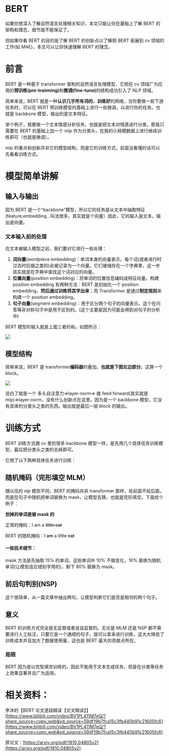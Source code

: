 # BERT

如果你想深入了解自然语言处理相关知识，本文只能让你在基础上了解 BERT 的架构和理念，细节就不能保证了。

但如果你看 BERT 的目的是了解 BERT 的创新点以了解把 BERT 拓展到 cv 领域的工作(如 MAE)，本文可以让你快速理解 BERT 的理念。

# 前言

BERT 是一种基于 transformer 架构的自然语言处理模型，它把在 cv 领域广为应用的<strong>预训练(pre-trainning)</strong>和<strong>微调(fine-tune)</strong>的结构成功引入了 NLP 领域。

简单来说，BERT 就是一种<strong>认识几乎所有词的</strong>，<strong>训练好</strong>的网络，当你要做一些下游任务时，可以在 BERT 预训练模型的基础上进行一些微调，以进行你的任务。也就是 backbone 模型，输出的是文本特征。

举个例子，我要做一个文本情感分析任务，也就是把文本对情感进行分类，那我只需要在 BERT 的基础上加一个 mlp 作为分类头，在我的小规模数据上进行继续训练即可（也就是微调）。

mlp 的重点和创新并非它的模型结构，而是它的训练方式，前面没看懂的话可以先看看训练方式。

# 模型简单讲解

## 输入与输出

因为 BERT 是一个“backbone”模型，所以它的任务是从文本中抽取特征(feature,embedding...叫法很多，其实就是个向量）因此，它的输入是文本，输出是向量。

### 文本输入前的处理

在文本被输入模型之前，我们要对它进行一些处理：

1. <strong>词向量</strong>(wordpiece embedding)：单词本身的向量表示。每个词(或者进行时过去时后缀之类的)会被记录为一个向量。它们被储存在一个字典里，这一步其实就是在字典中查找这个词对应的向量。
2. <strong>位置向量</strong>(position embedding)：将单词的位置信息编码成特征向量。构建 position embedding 有两种方法：BERT 是初始化一个 position embedding，<strong>然后通过训练将其学出来</strong>；而 Transformer 是通过<strong>制定规则</strong>来构建一个 position embedding。
3. <strong>句子向量</strong>(segment embedding)：用于区分两个句子的向量表示。这个在问答等非对称句子中是用于区别的。(这个主要是因为可能会用到对句子的分析中)

BERT 模型的输入就是上面三者的和，如图所示：

![](https://pic-hdu-cs-wiki-1307923872.cos.ap-shanghai.myqcloud.com/boxcngc1a7cWapQA9rSLXYqUvkf.png)

## 模型结构

简单来说，BERT 是 transformer<strong>编码器</strong>的叠加，<strong>也就是下图左边部分</strong>。这算一个 block。

![](https://pic-hdu-cs-wiki-1307923872.cos.ap-shanghai.myqcloud.com/boxcnPg8594YzCdnX6KZxpEYYod.png)

说白了就是一个 多头自注意力=>layer-norm=> 接 feed forward(其实就是 mlp)=>layer-norm，没有什么创新点在这里。因为是一个 backbone 模型，它没有具体的分类头之类的东西。输出就是最后一层 block 的输出。

# 训练方式

BERT 训练方式跟 cv 里的很多 backbone 模型一样，是先用几个具体任务训练模型，最后把分类头之类的去掉即可。

它用了以下两种具体任务进行训练：

## 随机掩码（完形填空 MLM）

跟以往的 nlp 模型不同，BERT 的掩码并非 transformer 那样，给前面不给后面，而是在句子中随机把单词替换为 mask，让模型去猜，也就是完形填空。下面给个例子：

<strong>划掉的单词是被 mask 的</strong>

正常的掩码：I am a <del>little cat</del>

BERT 的随机掩码：I <del>am</del> a little <del>cat</del>

#### 一些技术细节：

mask 方法是先抽取 15% 的单词，这些单词中 10% 不做变化，10% 替换为随机单词(让模型适应错别字用的)，剩下 80% 替换为 mask。

## 前后句判别(NSP)

这个很简单，从一篇文章中抽出两句，让模型判断它们是否是相邻的两个句子。

## 意义

BERT 的训练方式完全是无监督或者说自监督的。无论是 MLM 还是 NSP 都不需要进行人工标注，只要它是一个通顺的句子，就可以拿来进行训练，这大大降低了训练成本并且加大了数据使用量，这也是 BERT 最大的贡献点所在。

### 局限

BERT 因为是以完型填空训练的，因此不能用于文本生成任务，但是在分类等任务上效果显著并且广为适用。

# 相关资料：

李沐的【BERT 论文逐段精读【论文精读】】 [https://www.bilibili.com/video/BV1PL411M7eQ/?share_source=copy_web&vd_source=59df19b7fca15c3fb440b91c21605fc6](https://www.bilibili.com/video/BV1PL411M7eQ/?share_source=copy_web&vd_source=59df19b7fca15c3fb440b91c21605fc6)

原论文：[https://arxiv.org/pdf/1810.04805v2](https://arxiv.org/pdf/1810.04805v2)
